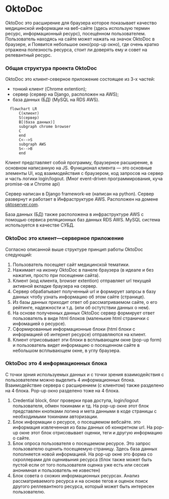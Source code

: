 # OktoDoc
OktoDoc это расширение для браузера которое показывает качество медицинской информации на веб-сайте 
(здесь использую термин ресурс, информационный ресурс),
посещённом пользователем. Пользователь находясь на сайте может нажать на значок OktoDoc в браузере, и 
Появится небольшое окно(pop-up окно), где очень кратко отражена полезность ресурса, стоит ли доверять
ему и совет на релевантный ресурс.


### Общая структура проекта OktoDoc
OktoDoc это клиент-северное приложение состоящее из 3-х частей:
- тонкий клиент (Chrome extention);
- сервер (сервер на Django, расположен на AWS);
- база данных (БД) (MySQL на RDS AWS). 

```mermaid
  flowchart LR
      C(клиент)
      S(сервер)
      B[(база данных)]
      subgraph chrome browser
      C
      end
      C<-->S
      subgraph AWS
      S<-->B
      end
```
Клиент представляет собой программу, браузерное расширение, в основном написанную на JS.
Функционал клиента — это основные элементы UI, код взаимодействия с браузером, 
 код запросов на сервер и часть логики  login/logout. 
(Мног  event-driven программирования, куча promise-ов и Chrome api)

Сервер написан в Django framework-ке (написан на python). Сервер развернут и работает в
Инфраструктуре AWS. Расположен на домене [oktoserver.com](https://oktoserver.com).

База данных (БД) также расположена в инфраструктуре AWS с помощью сервиса реляционных 
баз данных RDS AWS. MySQL система используется в качестве СУБД.

### OktoDoc это клиент—серверное приложение
Согласно описанной выше структуре принцип работы OktoDoc следующий:
1. Пользователь посещяет сайт медицинской тематики.
2. Нажимает на иконку OktoDoc в панеле браузера (в идеале и без нажатия, просто при посещении сайта).
3. Клиент (код клиента, browser extention) отправляет url текущей активной вкладке браузера на сервер.
4. Сервер обрабатывает полученный url и формирует запрсы в базу данных чтобу узнать информацию об этом сайте (странице). 
5. Из базы данных приходит ответ об рассматриваемом сайте, о его рейтинге, надежности и т.д. (или об остутствии данных о нем).
6. На основе полученных данных OktoDoc сервер формирует ответ пользователъ в виде html блоков (маленькие html странички с инфомацией о ресурсе).
7. Сформированные информационные блоки (html блоки с информацией об интернет ресурсе) отправляются на клиент.
8. Клиент отрисовывает эти блоки в всплывающем окне (pop-up form) и пользователь видет информацию о посещенном сайте в небольшом всплывающем окне, 
в углу браузера.

### OktoDoc это 4 информационных блока
С точки зрния используемых данных и с точки зрения взаимодействия с пользователем можно выделить 4 информационных блока.
Взаимодействие сервера с расширением (с клиентом) также разделено на 4 блока. Pop-up окно разделено тоже на 4 блока.
 1. Credential block, блог проверки прав доступа, login/logout пользователя, обмен токинами и тд. 
На pop-up окне этот блок представлен кнопками логина и мета данными в коде страницы с необходимыми токинами авторизации.
 2. Блок информации о ресурсе, о посещяемом вебсайте. это информация извлеченная из базы данных об конкретном url. 
На pop-up окне этот блок отрисовывает оценки, теги и другую информацию о сайте.
 3. Блок опроса пользователя о посещаемом ресурсе. Это запрос пользователю оценить посещяемую страницу.
Здесь база данных пополняется новой информацией. На pop-up окне это форма со скроллерами для оценивыния ресурса
(блок также может быть пустой если от того пользователя оценка уже есть или сессия анонимная и пользователь не известен)
 4. Блок совета о схожих информационных ресурсах. Анализ рассматриваемого ресурса и на основе тегов и оценок поиск
другого реллевантного ресурса, который может быть интересен пользователю.

